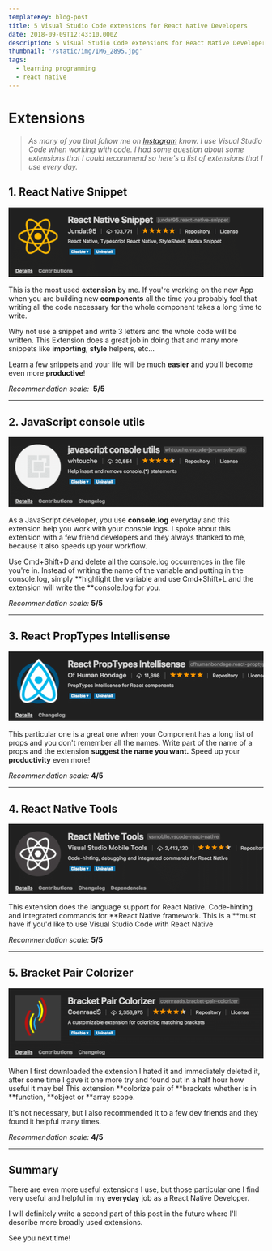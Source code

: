 ```yaml
---
templateKey: blog-post
title: 5 Visual Studio Code extensions for React Native Developers
date: 2018-09-09T12:43:10.000Z
description: 5 Visual Studio Code extensions for React Native Developers
thumbnail: '/static/img/IMG_2895.jpg'
tags:
  - learning programming
  - react native
---
```


# Extensions

> _As many of you that follow me on [Instagram](https://www.instagram.com/selfmadedeveloper/) know. I use Visual Studio Code when working with code. I had some question about some extensions that I could recommend so here's a list of extensions that I use every day._

## 1. React Native Snippet

![React Native Snippet](../../../img/react-native-snippet.png)

This is the most used **extension** by me. If you're working on the new App when you are building new **components** all the time you probably feel that writing all the code necessary for the whole component takes a long time to write.

Why not use a snippet and write 3 letters and the whole code will be written. This Extension does a great job in doing that and many more snippets like **importing**, **style** helpers, etc...

Learn a few snippets and your life will be much **easier** and you'll become even more **productive**!

*Recommendation scale:*  **5/5**

---

## 2. JavaScript console utils

![JavaScript console utils](../../../img/javascript-console-utils.png)

As a JavaScript developer, you use **console.log** everyday and this extension help you work with your console logs. I spoke about this extension with a few friend developers and they always thanked to me, because it also speeds up your workflow.

Use Cmd+Shift+D and delete all the console.log occurrences in the file you're in. Instead of writing the name of the variable and putting in the console.log, simply **highlight the variable and use Cmd+Shift+L and the extension will write the **console.log for you.

_Recommendation scale:_ **5/5**

---

## 3. React PropTypes Intellisense

![React PropTypes Intellisense](../../../img/react-proptypes-intellisense.png)

This particular one is a great one when your Component has a long list of props and you don't remember all the names. Write part of the name of a props and the extension **suggest the name you want.** Speed up your **productivity** even more!

_Recommendation scale:_ **4/5**

---

## 4. React Native Tools

![React Native Tools](../../../img/react-native-tools.png)

This extension does the language support for React Native. Code-hinting and integrated commands for **React Native framework. This is a **must have if you'd like to use Visual Studio Code with React Native

*Recommendation scale:* **5/5**

---

## 5. Bracket Pair Colorizer

![Bracket Pair Colorizer](../../../img/bracket-pair-colorizer.png)

When I first downloaded the extension I hated it and immediately deleted it, after some time I gave it one more try and found out in a half hour how useful it may be! This extension **colorize pair of **brackets whether is in **function, **object or \*\*array scope.

It's not necessary, but I also recommended it to a few dev friends and they found it helpful many times.

_Recommendation scale:_ **4/5**

---

## **Summary**

There are even more useful extensions I use, but those particular one I find very useful and helpful in my **everyday** job as a React Native Developer.

I will definitely write a second part of this post in the future where I'll describe more broadly used extensions.

See you next time!
